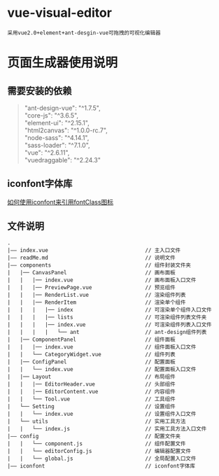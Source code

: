 # vue-visual-editor
`采用vue2.0+element+ant-desgin-vue可拖拽的可视化编辑器`

页面生成器使用说明
=================

需要安装的依赖
-------------

>"ant-design-vue": "^1.7.5",  
>"core-js": "^3.6.5",  
>"element-ui": "^2.15.1",  
>"html2canvas": "^1.0.0-rc.7",  
>"node-sass": "^4.14.1",  
>"sass-loader": "^7.1.0",  
>"vue": "^2.6.11",  
>"vuedraggable": "^2.24.3"  

**iconfont**字体库
-----------------
[如何使用iconfont来引用fontClass图标](https://blog.csdn.net/weixin_43630802/article/details/103663758)

文件说明
-----------
```
.
|—— index.vue                               // 主入口文件
|—— readMe.md                               // 说明文件
|—— components                              // 组件封装文件夹
|   |── CanvasPanel                         // 画布面板
|   |   |── index.vue                       // 画布面板入口文件
|   |   |── PreviewPage.vue                 // 预览组件
|   |   |── RenderList.vue                  // 渲染组件列表
|   |   |── RenderItem                      // 渲染单个组件
|   |   |   |── index                       // 可渲染单个组件入口文件
|   |   |   |── lists                       // 可渲染组件列表文件夹
|   |   |   |── index.vue                   // 可渲染组件列表入口文件
|   |   |   |   └── ant                     // ant-design组件列表
|   |── ComponentPanel                      // 组件面板
|   |   |── index.vue                       // 组件面板入口文件
|   |   └── CategoryWidget.vue              // 组件列表
|   |── ConfigPanel                         // 配置面板
|   |   └── index.vue                       // 配置面板入口文件
|   |── Layout                              // 布局组件
|   |   |── EditorHeader.vue                // 头部组件
|   |   |── EditorContent.vue               // 内容组件
|   |   └── Tool.vue                        // 工具组件
|   └── Setting                             // 设置组件
|   |   └── index.vue                       // 设置组件入口文件
|   └── utils                               // 实用工具方法
|   |   └── index.js                        // 实用工具方法入口文件
|—— config                                  // 配置文件夹
|   |   └── component.js                    // 组件配置文件
|   |   └── editorConfig.js                 // 编辑器配置文件
|   |   └── global.js                       // 全局配置入口文件
|—— iconfont                                // iconfont字体库

```
